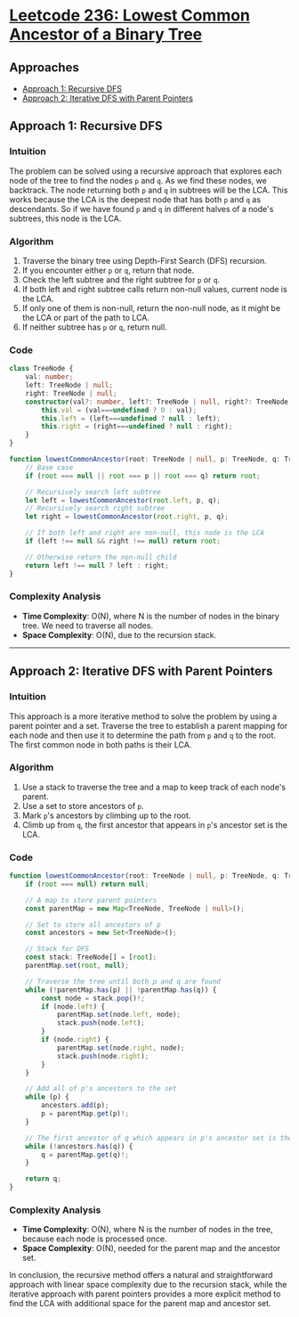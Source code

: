 # [Leetcode 236: Lowest Common Ancestor of a Binary Tree](https://leetcode.com/problems/lowest-common-ancestor-of-a-binary-tree/)

## Approaches
- [Approach 1: Recursive DFS](#approach-1-recursive-dfs)
- [Approach 2: Iterative DFS with Parent Pointers](#approach-2-iterative-dfs-with-parent-pointers)

## Approach 1: Recursive DFS

### Intuition
The problem can be solved using a recursive approach that explores each node of the tree to find the nodes `p` and `q`. As we find these nodes, we backtrack. The node returning both `p` and `q` in subtrees will be the LCA. This works because the LCA is the deepest node that has both `p` and `q` as descendants. So if we have found `p` and `q` in different halves of a node's subtrees, this node is the LCA.

### Algorithm
1. Traverse the binary tree using Depth-First Search (DFS) recursion.
2. If you encounter either `p` or `q`, return that node.
3. Check the left subtree and the right subtree for `p` or `q`.
4. If both left and right subtree calls return non-null values, current node is the LCA.
5. If only one of them is non-null, return the non-null node, as it might be the LCA or part of the path to LCA.
6. If neither subtree has `p` or `q`, return null.

### Code
```typescript
class TreeNode {
    val: number;
    left: TreeNode | null;
    right: TreeNode | null;
    constructor(val?: number, left?: TreeNode | null, right?: TreeNode | null) {
        this.val = (val===undefined ? 0 : val);
        this.left = (left===undefined ? null : left);
        this.right = (right===undefined ? null : right);
    }
}

function lowestCommonAncestor(root: TreeNode | null, p: TreeNode, q: TreeNode): TreeNode | null {
    // Base case
    if (root === null || root === p || root === q) return root;

    // Recursively search left subtree
    let left = lowestCommonAncestor(root.left, p, q);
    // Recursively search right subtree
    let right = lowestCommonAncestor(root.right, p, q);

    // If both left and right are non-null, this node is the LCA
    if (left !== null && right !== null) return root;

    // Otherwise return the non-null child
    return left !== null ? left : right;
}
```

### Complexity Analysis
- **Time Complexity**: O(N), where N is the number of nodes in the binary tree. We need to traverse all nodes.
- **Space Complexity**: O(N), due to the recursion stack.

---

## Approach 2: Iterative DFS with Parent Pointers

### Intuition
This approach is a more iterative method to solve the problem by using a parent pointer and a set. Traverse the tree to establish a parent mapping for each node and then use it to determine the path from `p` and `q` to the root. The first common node in both paths is their LCA.

### Algorithm
1. Use a stack to traverse the tree and a map to keep track of each node's parent.
2. Use a set to store ancestors of `p`.
3. Mark `p`'s ancestors by climbing up to the root.
4. Climb up from `q`, the first ancestor that appears in `p`'s ancestor set is the LCA.

### Code
```typescript
function lowestCommonAncestor(root: TreeNode | null, p: TreeNode, q: TreeNode): TreeNode | null {
    if (root === null) return null;

    // A map to store parent pointers
    const parentMap = new Map<TreeNode, TreeNode | null>();

    // Set to store all ancestors of p
    const ancestors = new Set<TreeNode>();

    // Stack for DFS
    const stack: TreeNode[] = [root];
    parentMap.set(root, null);

    // Traverse the tree until both p and q are found
    while (!parentMap.has(p) || !parentMap.has(q)) {
        const node = stack.pop()!;
        if (node.left) {
            parentMap.set(node.left, node);
            stack.push(node.left);
        }
        if (node.right) {
            parentMap.set(node.right, node);
            stack.push(node.right);
        }
    }

    // Add all of p's ancestors to the set
    while (p) {
        ancestors.add(p);
        p = parentMap.get(p)!;
    }

    // The first ancestor of q which appears in p's ancestor set is the LCA
    while (!ancestors.has(q)) {
        q = parentMap.get(q)!;
    }

    return q;
}
```

### Complexity Analysis
- **Time Complexity**: O(N), where N is the number of nodes in the tree, because each node is processed once.
- **Space Complexity**: O(N), needed for the parent map and the ancestor set.

In conclusion, the recursive method offers a natural and straightforward approach with linear space complexity due to the recursion stack, while the iterative approach with parent pointers provides a more explicit method to find the LCA with additional space for the parent map and ancestor set.

